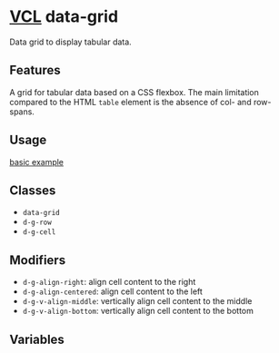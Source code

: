 # [VCL](https://vcl.github.io/) data-grid

Data grid to display tabular data.

## Features

A grid for tabular data based on a CSS flexbox.
The main limitation compared to the HTML `table` element is the
absence of col- and row-spans.

## Usage

[basic example](/demo/example.html)

## Classes

- `data-grid`
- `d-g-row`
- `d-g-cell`

## Modifiers

- `d-g-align-right`: align cell content to the right
- `d-g-align-centered`: align cell content to the left
- `d-g-v-align-middle`: vertically align cell content to the middle
- `d-g-v-align-bottom`: vertically align cell content to the bottom

## Variables
